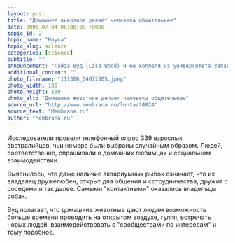 ```yaml
---
layout: post
title: "Домашнее животное делает человека общительнее"
date: 2005-07-04 00:00:00 +0000
topic_id: 2
topic_name: "Наука"
topic_slug: science
categories: [science]
subtitle: ""
announcement: "Лайза Вуд (Lisa Wood) и её коллеги из университета Западной Австралии (University of Western Australia) говорят, что провели первое исследование, показывающее связь между наличием у человека домашних животных и его социальной жизнью."
additional_content: ""
photo_filename: "111306_04072005.jpeg"
photo_width: 180
photo_height: 180
photo_alt: "Домашнее животное делает человека общительнее"
source_url: "http://www.membrana.ru/lenta/?4824"
source_text: "Membrana.ru"
author: "Membrana.ru"
---
```

Исследователи провели телефонный опрос 339 взрослых австралийцев, чьи номера были выбраны случайным образом. Людей, соответственно, спрашивали о домашних любимцах и социальном взаимодействии.

Выяснилось, что даже наличие аквариумных рыбок означает, что их владелец дружелюбен, открыт для общения и сотрудничества, дружит с соседями и так далее. Самыми "контактными" оказались владельцы собак.

Вуд полагает, что домашние животные дают людям возможность больше времени проводить на открытом воздухе, гуляя, встречать новых людей, взаимодействовать с "сообществами по интересам" и тому подобное.
